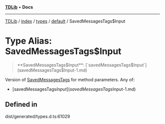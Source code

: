 [**TDLib**](../../../../../../README.md) • **Docs**

***

[TDLib](../../../../../../modules.md) / [index](../../../../../README.md) / [types](../../../README.md) / [default](../README.md) / SavedMessagesTags$Input

# Type Alias: SavedMessagesTags$Input

> **SavedMessagesTags$Input**: [`savedMessagesTags$Input`](savedMessagesTags$Input-1.md)

Version of [SavedMessagesTags](SavedMessagesTags.md) for method parameters.
Any of:
- [savedMessagesTags$Input](savedMessagesTags$Input-1.md)

## Defined in

dist/generated/types.d.ts:61029
